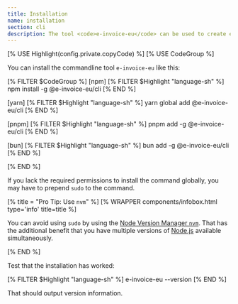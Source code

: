 ```yaml
---
title: Installation
name: installation
section: cli
description: The tool <code>e-invoice-eu</code> can be used to create electronic invoices on the commandline.
---
```

<!--qgoda-no-xgettext-->
[% USE Highlight(config.private.copyCode) %]
[% USE CodeGroup %]
<!--/qgoda-no-xgettext-->

You can install the commandline tool `e-invoice-eu` like this:

<!--qgoda-no-xgettext-->
[% FILTER $CodeGroup %]
[npm]
[% FILTER $Highlight "language-sh" %]
npm install -g @e-invoice-eu/cli
[% END %]

[yarn]
[% FILTER $Highlight "language-sh" %]
yarn global add @e-invoice-eu/cli
[% END %]

[pnpm]
[% FILTER $Highlight "language-sh" %]
pnpm add -g @e-invoice-eu/cli
[% END %] 

[bun]
[% FILTER $Highlight "language-sh" %]
bun add -g @e-invoice-eu/cli
[% END %] 

[% END %]
<!--/qgoda-no-xgettext-->

If you lack the required permissions to install the command globally,
you may have to prepend `sudo` to the command.

<!--qgoda-no-xgettext-->
[% title = "Pro Tip: Use <code>nvm</code>" %]
[% WRAPPER components/infobox.html
type='info' title=title %]
<!--/qgoda-no-xgettext-->
You can avoid using <code>sudo</code> by using the <a
href="https://github.com/nvm-sh/nvm">Node
Version Manager <code>nvm</code></a>. That has the additional benefit that
you have multiple versions of <a href="https://nodejs.org/">Node.js</a>
available simultaneously.
<!--qgoda-no-xgettext-->
[% END %]
<!--/qgoda-no-xgettext-->

Test that the installation has worked:

[% FILTER $Highlight "language-sh" %]
e-invoice-eu --version
[% END %]

That should output version information.
